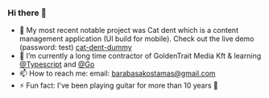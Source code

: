 ### Hi there 👋

- 🔭 My most recent notable project was Cat dent which is a content management application (UI build for mobile). Check out the live demo (password: test) [cat-dent-dummy](https://cat-dent-dummy.vercel.app/) 
- 🌱 I’m currently a long time contractor of GoldenTrait Media Kft & learning [@Typescript](https://github.com/microsoft/TypeScript) and [@Go](https://github.com/golang/go)
- 📫 How to reach me: email: barabasakostamas@gmail.com
- ⚡ Fun fact: I've been playing guitar for more than 10 years 🎸
